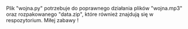 Plik "wojna.py" potrzebuje do poprawnego działania plików "wojna.mp3" oraz rozpakowanego "data.zip", które również znajdują się w respozytorium. Miłej zabawy !
